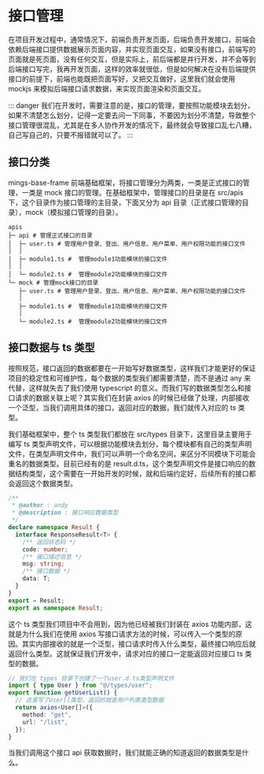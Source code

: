 # 接口管理

在项目开发过程中，通常情况下，前端负责开发页面，后端负责开发接口，前端会依赖后端接口提供数据展示页面内容，并实现页面交互，如果没有接口，前端写的页面就是死页面，没有任何交互，但是实际上，前后端都是并行开发，并不会等到后端接口写完，我再开发页面，这样的效率就很低，但是如何解决在没有后端提供接口的前提下，前端也能既把页面写好，又把交互做好，这里我们就会使用 mockjs 来模拟后端接口请求数据，来实现页面渲染和页面交互。

::: danger
我们在开发时，需要注意的是，接口的管理，要按照功能模块去划分，如果不清楚怎么划分，记得一定要去问一下同事，不要因为划分不清楚，导致整个接口管理很混乱，尤其是在多人协作开发的情况下，最终就会导致接口乱七八糟，自己写自己的，只要不报错就可以了。
:::

## 接口分类

mings-base-frame 前端基础框架，将接口管理分为两类，一类是正式接口的管理，一类是 mock 接口的管理。在基础框架中，管理接口的目录是在 src/apis 下，这个目录作为接口管理的主目录，下面又分为 api 目录（正式接口管理的目录），mock（模拟接口管理的目录）。

```text
apis
├─ api # 管理正式接口的目录
│  ├─ user.ts # 管理用户登录、登出、用户信息、用户菜单、用户权限功能的接口文件
│  │
│  ├─ module1.ts #  管理module1功能模块的接口文件
│  │
│  └─ module2.ts #  管理module2功能模块的接口文件
└─ mock # 管理mock接口的目录
   ├─ user.ts # 管理用户登录、登出、用户信息、用户菜单、用户权限功能的接口文件
   │
   ├─ module1.ts #  管理module1功能模块的接口文件
   │
   └─ module2.ts #  管理module2功能模块的接口文件
```

## 接口数据与 ts 类型

按照规范，接口返回的数据都要在一开始写好数据类型，这样我们才能更好的保证项目的稳定性和可维护性，每个数据的类型我们都需要清楚，而不是通过 any 来代替，这样就失去了我们使用 typescript 的意义。而我们写的数据类型怎么和接口请求的数据关联上呢？其实我们在封装 axios 的时候已经做了处理，内部接收一个泛型，当我们调用具体的接口，返回对应的数据，我们就传入对应的 ts 类型。

我们基础框架中，整个 ts 类型我们都放在 src/types 目录下，这里目录主要用于编写 ts 类型声明文件，可以根据功能模块去划分，每个模块都有自己的类型声明文件，在类型声明文件中，我们可以声明一个命名空间，来区分不同模块下可能会重名的数据类型。目前已经有的是 result.d.ts，这个类型声明文件是接口响应的数据结构类型，这个需要在一开始开发的时候，就和后端约定好，后续所有的接口都会返回这个数据类型。

```ts
/**
 * @author : andy
 * @description : 接口响应数据类型
 */
declare namespace Result {
  interface ResponseResult<T> {
    /** 返回状态码 */
    code: number;
    /** 接口描述信息 */
    msg: string;
    /** 接口数据 */
    data: T;
  }
}
export = Result;
export as namespace Result;
```

这个 ts 类型我们项目中不会用到，因为他已经被我们封装在 axios 功能内部，这就是为什么我们在使用 axios 写接口请求方法的时候，可以传入一个类型的原因。其实内部接收的就是一个泛型，接口请求时传入什么类型，最终接口响应后就返回什么类型。这就保证我们开发中，请求对应的接口一定能返回对应接口 ts 类型的数据。

```ts
// 我们在 types 目录下创建了一个user.d.ts类型声明文件
import { type User } from "@/types/user";
export function getUserList() {
  // 这里写了User[]类型，返回的就是用户列表类型数据
  return axios<User[]>({
    method: "get",
    url: "/list",
  });
}
```

当我们调用这个接口 api 获取数据时，我们就能正确的知道返回的数据类型是什么。
